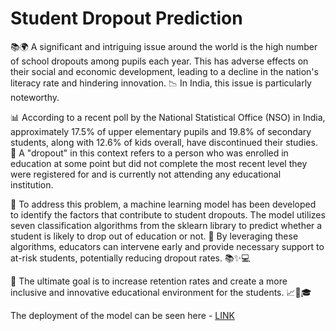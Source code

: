 # Student Dropout Prediction

📚🌍 A significant and intriguing issue around the world is the high number of school dropouts among pupils each year. This has adverse effects on their social and economic development, leading to a decline in the nation's literacy rate and hindering innovation. 📉 In India, this issue is particularly noteworthy.

📊 According to a recent poll by the National Statistical Office (NSO) in India, approximately 17.5% of upper elementary pupils and 19.8% of secondary students, along with 12.6% of kids overall, have discontinued their studies. 🚫 A "dropout" in this context refers to a person who was enrolled in education at some point but did not complete the most recent level they were registered for and is currently not attending any educational institution.

🤖 To address this problem, a machine learning model has been developed to identify the factors that contribute to student dropouts. The model utilizes seven classification algorithms from the sklearn library to predict whether a student is likely to drop out of education or not. 🧠 By leveraging these algorithms, educators can intervene early and provide necessary support to at-risk students, potentially reducing dropout rates. 📚✨💻

🎯 The ultimate goal is to increase retention rates and create a more inclusive and innovative educational environment for the students. 📈🌟🎓

The deployment of the model can be seen here - [LINK](http://predictdropout.herokuapp.com)
